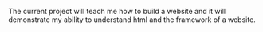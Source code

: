 The current project will teach me how to build a website and it will demonstrate my ability to understand html and the framework of a website.